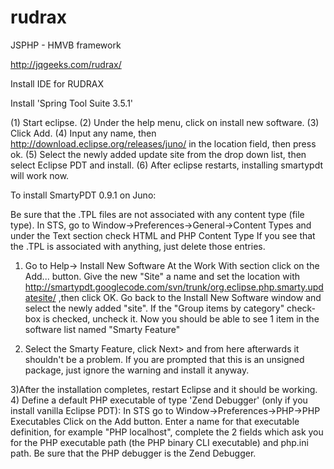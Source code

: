 rudrax
======

JSPHP - HMVB framework

http://jqgeeks.com/rudrax/



Install IDE for RUDRAX

Install 'Spring Tool Suite 3.5.1'

(1) Start eclipse.
(2) Under the help menu, click on install new software.
(3) Click Add.
(4) Input any name, then http://download.eclipse.org/releases/juno/ in the location field, then press ok.
(5) Select the newly added update site from the drop down list, then select Eclipse PDT and install.
(6) After eclipse restarts, installing smartypdt will work now.

To install SmartyPDT 0.9.1 on Juno:

Be sure that the .TPL files are not associated with any content type (file type). 
In STS, go to Window->Preferences->General->Content Types and under the Text section check HTML and PHP Content Type If you see that the .TPL is associated with anything, just delete those entries.

1) Go to Help-> Install New Software
At the Work With section click on the Add... button. Give the new "Site" a name and set the location with http://smartypdt.googlecode.com/svn/trunk/org.eclipse.php.smarty.updatesite/ ,then click OK. Go back to the Install New Software window and select the newly added "site". If the "Group items by category" check-box is checked, uncheck it. Now you should be able to see 1 item in the software list named "Smarty Feature"

2) Select the Smarty Feature, click Next> and from here afterwards it shouldn't be a problem.
If you are prompted that this is an unsigned package, just ignore the warning and install it anyway.

3)After the installation completes, restart Eclipse and it should be working.
4) Define a default PHP executable of type 'Zend Debugger' (only if you install vanilla Eclipse PDT):
In STS go to Window->Preferences->PHP->PHP Executables Click on the Add button. Enter a name for that executable definition, for example "PHP localhost", complete the 2 fields which ask you for the PHP executable path (the PHP binary CLI executable) and php.ini path. Be sure that the PHP debugger is the Zend Debugger.

